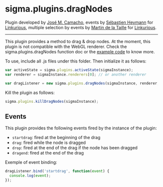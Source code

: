 sigma.plugins.dragNodes
=====================

Plugin developed by [José M. Camacho](https://github.com/josemazo), events by [Sébastien Heymann](https://github.com/sheymann) for [Linkurious](https://github.com/Linkurious), multiple selection by events by [Martin de la Taille](https://github.com/martindelataille) for [Linkurious](https://github.com/Linkurious).

---

This plugin provides a method to drag & drop nodes. At the moment, this plugin is not compatible with the WebGL renderer. Check the sigma.plugins.dragNodes function doc or the [example code](../../examples/drag-nodes.html) to know more.

To use, include all .js files under this folder. Then initialize it as follows:

````javascript
var activeState = sigma.plugins.activeState(sigmaInstance);
var renderer = sigmaInstance.renderers[0]; // or another renderer

var dragListener = new sigma.plugins.dragNodes(sigmaInstance, renderer, activeState);
````

Kill the plugin as follows:

````javascript
sigma.plugins.killDragNodes(sigmaInstance);
````

## Events

This plugin provides the following events fired by the instance of the plugin:
* `startdrag`: fired at the beginning of the drag
* `drag`: fired while the node is dragged
* `drop`: fired at the end of the drag if the node has been dragged
* `dragend`: fired at the end of the drag

Exemple of event binding:

````javascript
dragListener.bind('startdrag', function(event) {
  console.log(event);
});
````
